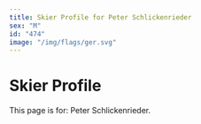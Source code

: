 ```yaml
---
title: Skier Profile for Peter Schlickenrieder
sex: "M"
id: "474"
image: "/img/flags/ger.svg" 
---
```


# Skier Profile

This page is for: Peter Schlickenrieder.
    